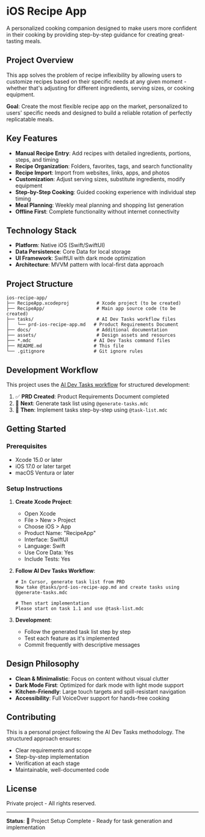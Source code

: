 # iOS Recipe App

A personalized cooking companion designed to make users more confident in their cooking by providing step-by-step guidance for creating great-tasting meals.

## Project Overview

This app solves the problem of recipe inflexibility by allowing users to customize recipes based on their specific needs at any given moment - whether that's adjusting for different ingredients, serving sizes, or cooking equipment.

**Goal**: Create the most flexible recipe app on the market, personalized to users' specific needs and designed to build a reliable rotation of perfectly replicatable meals.

## Key Features

- **Manual Recipe Entry**: Add recipes with detailed ingredients, portions, steps, and timing
- **Recipe Organization**: Folders, favorites, tags, and search functionality
- **Recipe Import**: Import from websites, links, apps, and photos
- **Customization**: Adjust serving sizes, substitute ingredients, modify equipment
- **Step-by-Step Cooking**: Guided cooking experience with individual step timing
- **Meal Planning**: Weekly meal planning and shopping list generation
- **Offline First**: Complete functionality without internet connectivity

## Technology Stack

- **Platform**: Native iOS (Swift/SwiftUI)
- **Data Persistence**: Core Data for local storage
- **UI Framework**: SwiftUI with dark mode optimization
- **Architecture**: MVVM pattern with local-first data approach

## Project Structure

```
ios-recipe-app/
├── RecipeApp.xcodeproj          # Xcode project (to be created)
├── RecipeApp/                   # Main app source code (to be created)
├── tasks/                       # AI Dev Tasks workflow files
│   └── prd-ios-recipe-app.md   # Product Requirements Document
├── docs/                        # Additional documentation
├── assets/                      # Design assets and resources
├── *.mdc                       # AI Dev Tasks command files
├── README.md                   # This file
└── .gitignore                  # Git ignore rules
```

## Development Workflow

This project uses the [AI Dev Tasks workflow](https://github.com/jmmlabs/ai-dev-tasks) for structured development:

1. ✅ **PRD Created**: Product Requirements Document completed
2. 🔄 **Next**: Generate task list using `@generate-tasks.mdc`
3. 🔄 **Then**: Implement tasks step-by-step using `@task-list.mdc`

## Getting Started

### Prerequisites

- Xcode 15.0 or later
- iOS 17.0 or later target
- macOS Ventura or later

### Setup Instructions

1. **Create Xcode Project**:
   - Open Xcode
   - File > New > Project
   - Choose iOS > App
   - Product Name: "RecipeApp"
   - Interface: SwiftUI
   - Language: Swift
   - Use Core Data: Yes
   - Include Tests: Yes

2. **Follow AI Dev Tasks Workflow**:
   ```text
   # In Cursor, generate task list from PRD
   Now take @tasks/prd-ios-recipe-app.md and create tasks using @generate-tasks.mdc
   
   # Then start implementation
   Please start on task 1.1 and use @task-list.mdc
   ```

3. **Development**:
   - Follow the generated task list step by step
   - Test each feature as it's implemented
   - Commit frequently with descriptive messages

## Design Philosophy

- **Clean & Minimalistic**: Focus on content without visual clutter
- **Dark Mode First**: Optimized for dark mode with light mode support
- **Kitchen-Friendly**: Large touch targets and spill-resistant navigation
- **Accessibility**: Full VoiceOver support for hands-free cooking

## Contributing

This is a personal project following the AI Dev Tasks methodology. The structured approach ensures:

- Clear requirements and scope
- Step-by-step implementation
- Verification at each stage
- Maintainable, well-documented code

## License

Private project - All rights reserved.

---

**Status**: 🚀 Project Setup Complete - Ready for task generation and implementation
